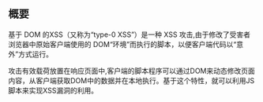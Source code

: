 ## 概要

基于 DOM 的XSS（又称为“type-0 XSS”）是一种 XSS 攻击,由于修改了受害者浏览器中原始客户端使用的 DOM“环境”而执行的脚本，以便客户端代码以“意外”方式运行。

攻击有效载荷放置在响应页面中,客户端的脚本程序可以通过DOM来动态修改页面内容，从客户端获取DOM中的数据并在本地执行。基于这个特性，就可以利用JS脚本来实现XSS漏洞的利用。